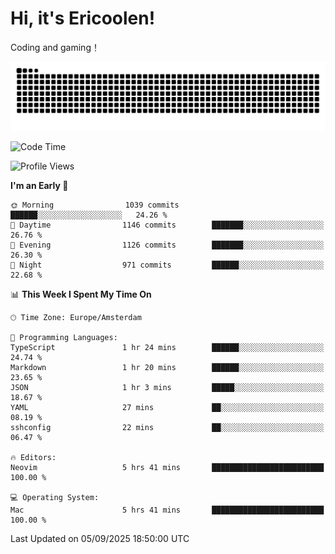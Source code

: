 # Hi, it's Ericoolen!
Coding and gaming！

<picture>
  <source media="(prefers-color-scheme: dark)" srcset="https://raw.githubusercontent.com/Eric-Song-Nop/Eric-Song-Nop/output/github-contribution-grid-snake-dark.svg">
  <source media="(prefers-color-scheme: light)" srcset="https://raw.githubusercontent.com/Eric-Song-Nop/Eric-Song-Nop/output/github-contribution-grid-snake.svg">
  <img alt="github contribution grid snake animation" src="https://raw.githubusercontent.com/Eric-Song-Nop/Eric-Song-Nop/output/github-contribution-grid-snake.svg">
</picture>

<!--START_SECTION:waka-->
![Code Time](http://img.shields.io/badge/Code%20Time-1%2C887%20hrs%206%20mins-blue)

![Profile Views](http://img.shields.io/badge/Profile%20Views-0-blue)

**I'm an Early 🐤** 

```text
🌞 Morning                1039 commits        ██████░░░░░░░░░░░░░░░░░░░   24.26 % 
🌆 Daytime                1146 commits        ███████░░░░░░░░░░░░░░░░░░   26.76 % 
🌃 Evening                1126 commits        ███████░░░░░░░░░░░░░░░░░░   26.30 % 
🌙 Night                  971 commits         ██████░░░░░░░░░░░░░░░░░░░   22.68 % 
```


📊 **This Week I Spent My Time On** 

```text
🕑︎ Time Zone: Europe/Amsterdam

💬 Programming Languages: 
TypeScript               1 hr 24 mins        ██████░░░░░░░░░░░░░░░░░░░   24.74 % 
Markdown                 1 hr 20 mins        ██████░░░░░░░░░░░░░░░░░░░   23.65 % 
JSON                     1 hr 3 mins         █████░░░░░░░░░░░░░░░░░░░░   18.67 % 
YAML                     27 mins             ██░░░░░░░░░░░░░░░░░░░░░░░   08.19 % 
sshconfig                22 mins             ██░░░░░░░░░░░░░░░░░░░░░░░   06.47 % 

🔥 Editors: 
Neovim                   5 hrs 41 mins       █████████████████████████   100.00 % 

💻 Operating System: 
Mac                      5 hrs 41 mins       █████████████████████████   100.00 % 
```


 Last Updated on 05/09/2025 18:50:00 UTC
<!--END_SECTION:waka-->
